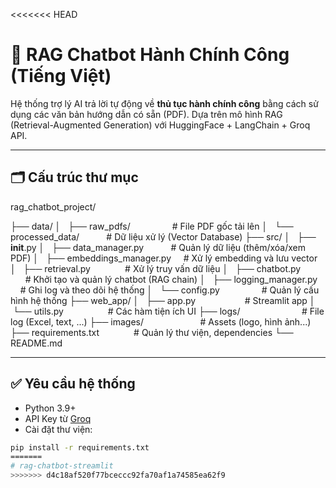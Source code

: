 <<<<<<< HEAD
# 🤖 RAG Chatbot Hành Chính Công (Tiếng Việt)

Hệ thống trợ lý AI trả lời tự động về **thủ tục hành chính công** bằng cách sử dụng các văn bản hướng dẫn có sẵn (PDF). Dựa trên mô hình RAG (Retrieval-Augmented Generation) với HuggingFace + LangChain + Groq API.

---

## 🗂️ Cấu trúc thư mục

rag_chatbot_project/

├── data/
│   ├── raw_pdfs/                 # File PDF gốc tải lên
│   └── processed_data/           # Dữ liệu xử lý (Vector Database)
├── src/
│   ├── __init__.py 
│   ├── data_manager.py           # Quản lý dữ liệu (thêm/xóa/xem PDF)
│   ├── embeddings_manager.py     # Xử lý embedding và lưu vector
│   ├── retrieval.py              # Xử lý truy vấn dữ liệu
│   ├── chatbot.py                # Khởi tạo và quản lý chatbot (RAG chain)
│   ├── logging_manager.py        # Ghi log và theo dõi hệ thống
│   └── config.py                 # Quản lý cấu hình hệ thống
├── web_app/
│   ├── app.py                    # Streamlit app
│   └── utils.py                  # Các hàm tiện ích UI
├── logs/                         # File log (Excel, text, ...)
├── images/                       # Assets (logo, hình ảnh...)
├── requirements.txt              # Quản lý thư viện, dependencies
└── README.md


---

## ✅ Yêu cầu hệ thống

- Python 3.9+
- API Key từ [Groq](https://console.groq.com/)
- Cài đặt thư viện:

```bash
pip install -r requirements.txt
=======
# rag-chatbot-streamlit
>>>>>>> d4c18af520f77bceccc92fa70af1a74585ea62f9
